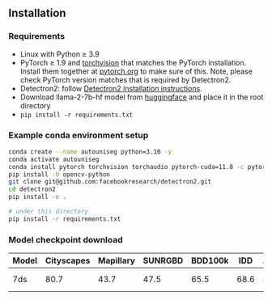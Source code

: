 ## Installation

### Requirements
- Linux with Python ≥ 3.9
- PyTorch ≥ 1.9 and [torchvision](https://github.com/pytorch/vision/) that matches the PyTorch installation.
  Install them together at [pytorch.org](https://pytorch.org) to make sure of this. Note, please check
  PyTorch version matches that is required by Detectron2.
- Detectron2: follow [Detectron2 installation instructions](https://detectron2.readthedocs.io/tutorials/install.html).
- Download llama-2-7b-hf model from [huggingface](https://huggingface.co/meta-llama/Llama-2-7b-hf) and place it in the root directory
- `pip install -r requirements.txt`


### Example conda environment setup
```bash
conda create --name autouniseg python=3.10 -y
conda activate autouniseg
conda install pytorch torchvision torchaudio pytorch-cuda=11.8 -c pytorch -c nvidia
pip install -U opencv-python
git clone git@github.com:facebookresearch/detectron2.git
cd detectron2
pip install -e .

# under this directory
pip install -r requirements.txt

```

### Model checkpoint download

|  Model   | Cityscapes | Mapillary | SUNRGBD | BDD100k | IDD | ADE20K | COCO  | Download |
|  ----  | ----  | ----  |----  |----  |----  |----  |----  |----  |
| 7ds | 80.7  | 43.7 | 47.5 | 65.5 | 68.6 | 42.0 | 46.7 | [Google Drive](https://drive.google.com/file/d/1TajfQSvGVUSrOxpVT8Vgtc3HM8inlUFo/view?usp=sharing)
